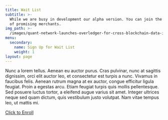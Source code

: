 ```yaml
---
title: Wait List
subtitle: >-
  While we are busy in development our alpha version. You can join the wait list
  of promising merchants.
img_path: >-
  /images/quant-network-launches-overledger-for-cross-blockchain-data-interoperability-768x430.jpg
menu:
  secondary:
    name: Sign Up for Wait List
    weight: 1
layout: page
---
```

Nunc a lorem tellus. Aenean eu auctor purus. Cras pulvinar, nunc at sagittis dignissim, orci elit auctor leo, et consectetur est turpis a nunc. Vivamus in faucibus felis. Aenean rutrum magna at ex auctor, congue efficitur ligula feugiat. Proin a egestas arcu. Etiam feugiat turpis quis mollis pellentesque. Sed posuere luctus tortor, a eleifend augue varius sit amet. Integer ultrices neque sed quam dictum, quis vestibulum justo volutpat. Nam vitae tempus leo, ut mattis mi.

[Click to Enroll ](https://marvelous-aspen-0eba1.netlify.com/contact/)
